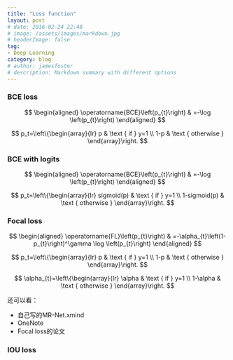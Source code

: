 ```yaml
---
title: "Loss function"
layout: post
# date: 2016-02-24 22:48
# image: /assets/images/markdown.jpg
# headerImage: false
tag:
- Deep Learning
category: blog
# author: jamesfoster
# description: Markdown summary with different options
---
```


### BCE loss

$$
\begin{aligned}
\operatorname{BCE}\left(p_{t}\right) & =-\log \left(p_{t}\right)
\end{aligned}
$$

$$
p_t=\left\{\begin{array}{lr}
p & \text { if } y=1 \\
1-p & \text { otherwise }
\end{array}\right.
$$

### BCE with logits

$$
\begin{aligned}
\operatorname{BCE}\left(p_{t}\right) & =-\log \left(p_{t}\right)
\end{aligned}
$$

$$
p_t=\left\{\begin{array}{lr}
sigmoid(p) & \text { if } y=1 \\
1-sigmoid(p) & \text { otherwise }
\end{array}\right.
$$

### Focal loss

$$
\begin{aligned}
\operatorname{FL}\left(p_{t}\right) & =-\alpha_{t}\left(1-p_{t}\right)^\gamma \log \left(p_{t}\right)
\end{aligned}
$$

$$
p_t=\left\{\begin{array}{lr}
p & \text { if } y=1 \\
1-p & \text { otherwise }
\end{array}\right.
$$

$$
\alpha_{t}=\left\{\begin{array}{lr}
\alpha & \text { if } y=1 \\
1-\alpha & \text { otherwise }
\end{array}\right.
$$

还可以看：

- 自己写的MR-Net.xmind
- OneNote
- Focal loss的论文

### IOU loss
